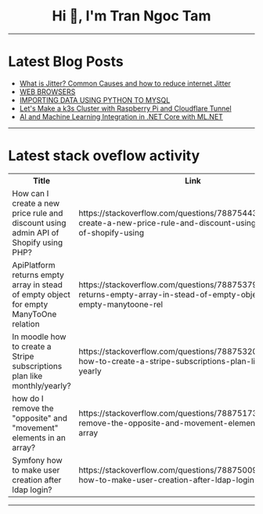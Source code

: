 <h1 align="center">Hi 👋, I'm Tran Ngoc Tam</h1>

---

# Latest Blog Posts 
<!-- BLOG-POST-LIST:START -->
- [What is Jitter? Common Causes and how to reduce internet Jitter](https://dev.to/alakkadshaw/what-is-jitter-common-causes-and-how-to-reduce-internet-jitter-12lk)
- [WEB BROWSERS](https://dev.to/pacmansnr_01/web-browsers-1c0f)
- [IMPORTING DATA USING PYTHON TO MYSQL](https://dev.to/allan-pg/importing-data-using-python-to-mysql-4953)
- [Let&#39;s Make a k3s Cluster with Raspberry Pi and Cloudflare Tunnel](https://dev.to/hiro_111/lets-make-a-k3s-cluster-with-raspberry-pi-and-cloudflare-tunnel-3l33)
- [AI and Machine Learning Integration in .NET Core with ML.NET](https://dev.to/paulotorrestech/ai-and-machine-learning-integration-in-net-core-with-mlnet-92i)
<!-- BLOG-POST-LIST:END -->

---

# Latest stack oveflow activity
<table>
  <tr><th>Title</th><th>Link</th></tr>
  <!-- STACKOVERFLOW:START --><tr><td>How can I create a new price rule and discount using admin API of Shopify using PHP?</td><td>https://stackoverflow.com/questions/78875443/how-can-i-create-a-new-price-rule-and-discount-using-admin-api-of-shopify-using</td></tr><tr><td>ApiPlatform returns empty array in stead of empty object for empty ManyToOne relation</td><td>https://stackoverflow.com/questions/78875379/apiplatform-returns-empty-array-in-stead-of-empty-object-for-empty-manytoone-rel</td></tr><tr><td>In moodle how to create a Stripe subscriptions plan like monthly/yearly?</td><td>https://stackoverflow.com/questions/78875320/in-moodle-how-to-create-a-stripe-subscriptions-plan-like-monthly-yearly</td></tr><tr><td>how do I remove the &quot;opposite&quot; and &quot;movement&quot; elements in an array?</td><td>https://stackoverflow.com/questions/78875173/how-do-i-remove-the-opposite-and-movement-elements-in-an-array</td></tr><tr><td>Symfony how to make user creation after ldap login?</td><td>https://stackoverflow.com/questions/78875009/symfony-how-to-make-user-creation-after-ldap-login</td></tr><!-- STACKOVERFLOW:END -->
</table>

---


